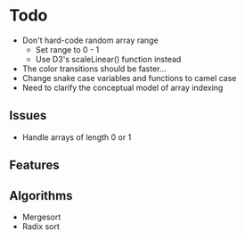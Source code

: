 # Todo

* Don't hard-code random array range
  * Set range to 0 - 1
  * Use D3's scaleLinear() function instead
* The color transitions should be faster...
* Change snake case variables and functions to camel case
* Need to clarify the conceptual model of array indexing


## Issues

* Handle arrays of length 0 or 1


## Features



## Algorithms

* Mergesort
* Radix sort
